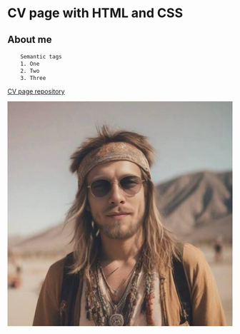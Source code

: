 # CV page with HTML and CSS

## About me

```
    Semantic tags
    1. One
    2. Two
    3. Three
```

[CV page repository](ivanfgrn.github.io/cv_page_test/)

![image](Images/Ai-Ivan.jpeg)

